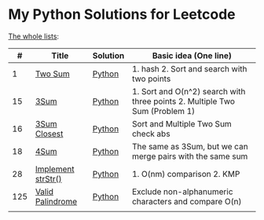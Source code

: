 # My Python Solutions for Leetcode

[The whole lists](https://github.com/qiyuangong/leetcode/tree/master/python):

| # | Title | Solution | Basic idea (One line) |
|---| ----- | -------- | ---------- |
| 1 | [Two Sum](https://leetcode.com/problems/two-sum/) | [Python](https://github.com/qiyuangong/leetcode/blob/master/python/1_Two_Sum.py) | 1. hash 2. Sort and search with two points|
| 15 | [3Sum](https://leetcode.com/problems/3sum/) | [Python](https://github.com/qiyuangong/leetcode/blob/master/python/15_3Sum.py) | 1. Sort and O(n^2) search with three points 2. Multiple Two Sum (Problem 1) |
| 16 | [3Sum Closest](https://leetcode.com/problems/3sum-closest/) | [Python](https://github.com/qiyuangong/leetcode/blob/master/python/16_3Sum_Closest.py) | Sort and Multiple Two Sum check abs|
| 18 | [4Sum](https://leetcode.com/problems/4sum/) | [Python](https://github.com/qiyuangong/leetcode/blob/master/python/18_4Sum.py) | The same as 3Sum, but we can merge pairs with the same sum |
| 28 | [Implement strStr()](https://leetcode.com/problems/implement-strstr/) | [Python](https://github.com/qiyuangong/leetcode/blob/master/python/28_Implement_strStr().py) | 1. O(nm) comparison 2. KMP|
| 125 | [Valid Palindrome](https://leetcode.com/problems/valid-palindrome/) | [Python](https://github.com/qiyuangong/leetcode/blob/master/python/125_Valid_Palindrome.py)| Exclude non-alphanumeric characters and compare O(n) |
||